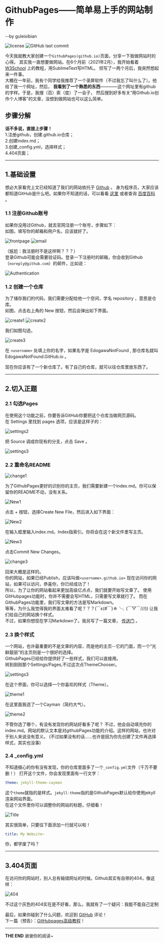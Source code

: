 # GithubPages——简单易上手的网站制作
--by guleixibian  

![license](https://img.shields.io/github/license/guleixibian/guleixibian.github.io)
![GitHub last commit](https://img.shields.io/github/last-commit/guleixibian/guleixibian.github.io)  

今天我就教大家创建一个`GithubPages(github.io)`页面，分享一下我做网站时的心得。
其实我一直想要做网站。在6个月前（2021年2月），我开始看着 [W3School](https://www.w3school.com.cn/)
上的教程，用SublimeText写HTML。
但写了一两个月后，我突然想起来一件事。  
大概在一年前，我有个同学给我推荐了一个录屏软件（不过我忘了叫什么了）。他给了我一个网址，然后，
__我看到了一个熟悉的东西__————这个网址里有github的字样。于是，我搜（百）索（度）了一会子，
然后搜到好多有关“用Github.io创作个人博客”的文章，没想到做网站也可以这么简单。

## 步骤分解
__话不多说，直接上步骤！__    
1.注册github，创建<username>.github.io仓库；  
2.创建index.md；  
3.创建_config.yml，选择样式；  
4.404页面；

___
## 1.基础设置
想必大家看完上文已经知道了我们的网站依托于 [Github](https://github.com/) 。
身为程序员，大家应该都知道GitHub是什么吧。如果你不知道的话，可以看看 [这里](https://guleixibian.github.io/Code/Github/) 
或者查询 [百度百科](https://baike.baidu.com/item/Github) 。

### 1.1 注册Github账号
如果你没用过Github，就去官网注册一个账号，步骤如下：  
如图，填写你的邮箱和用户名，应该就好了。

![frontpage](https://guleixibian.github.io/Source/Pics/Code/Github/01/frontpage.png)
![email](https://guleixibian.github.io/Source/Pics/Code/Github/01/email.png)

（尴尬：我注册时不是这样啊？？？）  
登录Github可能会需要验证码。登录一下注册时的邮箱，你会收到Github（`noreply@github.com`）的邮件，比如说：

![Authentication](https://guleixibian.github.io/Source/Pics/Code/Github/01/Authentication.png)

### 1.2 创建一个仓库
为了储存我们的代码，我们需要分配给他一个空间，学名 repository ，意思是仓库。  
如图，点击右上角的 New 按钮，然后会弹出如下界面。

![create1](https://guleixibian.github.io/Source/Pics/Code/Github/01/create1.png)
![create2](https://guleixibian.github.io/Source/Pics/Code/Github/01/create2.png)

我们如图勾选，

![create3](https://guleixibian.github.io/Source/Pics/Code/Github/01/create3.png)

在 `<username>` 处填上你的名字，如果名字是 EdogawaNotFound , 那仓库名就叫  
EdogawaNotFound.GitHub.io 。 

现在你应该有了一个新仓库了。有了自己的仓库，就可以往仓库里放东西了。

___
## 2.切入正题

### 2.1 勾选Pages

在使用这个功能之前，你要告诉GitHub你要把这个仓库当做网页源码。  
在 Settings 里找到 pages 选项，应该是这样子的：

![settings2](https://guleixibian.github.io/Source/Pics/Code/Github/01/settings2.png)

把 Source 调成你现有的分支，点击 Save 。  

![settings3](https://guleixibian.github.io/Source/Pics/Code/Github/01/settings3.png)

### 2.2 重命名README

![change1](https://guleixibian.github.io/Source/Pics/Code/Github/01/change1.png)

为了GithubPages更好的识别你的主页，我们需要新建一个index.md。你可以保留你的README不动，没有关系。

![New1](https://guleixibian.github.io/Source/Pics/Code/Github/01/New1.png)

点击 + 按钮，选择Create New File，然后进入如下界面：

![New2](https://guleixibian.github.io/Source/Pics/Code/Github/01/New2.png)

在输入框里输入index.md。Index指索引。你将会在这个新文件里写主页。

![New3](https://guleixibian.github.io/Source/Pics/Code/Github/01/New3.png)

点击Commit New Changes。

![change3](https://guleixibian.github.io/Source/Pics/Code/Github/01/change3.png)

回来大概是这样的。  
你的网站，如果已经Publish，应该叫做`<username>.github.io>`
现在访问你的网站，如果可以访问，恭喜你，你已经成功了！   
所以，为了让你的网站看起来更加高级亿点点，我们就要开始写文章了。
使用GitHubpages功能时，你并不需要会写HTML，只需要写文章就行了。 而在GithubPages功能里，我们写文章的方法是写Markdown。  
等等，为什么我觉得我的界面太难看了呢？？？(￣ε(#￣)☆╰╮(￣▽￣///))
让我们给自己的网站换个样式。  
不过，如果你想现在学习Markdown了。我另写了一篇文章， [传送门](https://guleixibian.github.io/Code/Markdown/01/) 。  

### 2.3 换个样式

一个网站，也许最重要的不是文章的内容，而是他的主页--它的门面，而一个“光鲜靓丽”的主页则是一个很好的选择。  
GithubPages已经给你提供好了一些样式，我们可以直接用。  
转到刚刚那个Settings/Pages,不过这次点ThemeChooser。

![settings3](https://guleixibian.github.io/Source/Pics/Code/Github/01/settings3.png)

在这个界面，你可以选择一个你喜欢的样式（Theme）。

![theme1](https://guleixibian.github.io/Source/Pics/Code/Github/01/theme1.png)

在这里面我选了一个Cayman（简约大气）。

![theme2](https://guleixibian.github.io/Source/Pics/Code/Github/01/theme2.png)

不管你选了哪个，有没有发现你的网站好看多了呢？ 
不过，他会自动填充你的index.md。网站的默认文本是对githubPages功能的介绍。这样的网站，也许对于别人来说没有意义。
(不过如果没有的话......也许是因为你先创建了文件再选择样式，其实也没事)  

### 2.4 _config.yml
不知道细心的你有没有发现，你的仓库里面多了一个`_config.yml`文件（千万不要删！）
打开这个文件，你会发现里面有一行文字：
```yml
theme: jekyll-theme-cayman
```
这个`theme`就指的是样式。`jekyll-theme`指的是GithubPages默认给你使用jekyll渲染网站界面。  
在这个文件里你可以调整你的网站的标题，仔细看！

![Title](https://guleixibian.github.io/Source/Pics/Code/Github/01/Title.png)

其实很简单，只要往下面添加一行就可以啦！
```yml
title: My Website~
```
你，都学废了吗？

___
## 3.404页面
在访问你的网站时，别人总有输错网址的时候。Github其实有自带的404，像这样：

![404](https://guleixibian.github.io/Source/Pics/Code/Github/01/404.png)

不过这个灰色的404实在是不好看，那么，我就有了一个疑问：我能不能自己定制

最后，如果你碰到了什么问题，欢迎到 [GitHub](https://github.com/guleixibian/guleixibian.github.io/issues/2) 评论！  
下一篇（预告）：[GitHubpages高级教程](https://guleixibian.github.io/Code/Github/02)！  

___
__THE END__ 谢谢你的阅读~